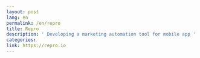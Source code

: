 ```yaml
---
layout: post
lang: en
permalink: /en/repro
title: Repro
description: ' Developing a marketing automation tool for mobile app '
categories: 
link: https://repro.io
---
```

